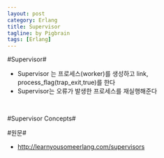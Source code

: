 ```yaml
---
layout: post
category: Erlang
title: Supervisor  
tagline: by Pigbrain
tags: [Erlang]
---
```


<!--more-->

#Supervisor#  
* Supervisor 는 프로세스(worker)를 생성하고 link, process_flag(trap_exit,true)를 한다  
* Supervisor는 오류가 발생한 프로세스를 재실행해준다  
  
<br>  
  
#Supervisor Concepts#  


#원문#  
* http://learnyousomeerlang.com/supervisors  


